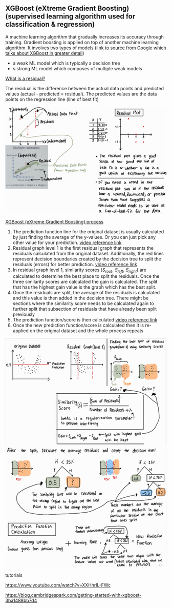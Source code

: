 ## XGBoost (eXtreme Gradient Boosting) (supervised learning algorithm used for classification & regression)

A machine learning algorithm that gradually increases its accuracy through training. Gradient boosting is applied on top of another machine learning algorithm. It involves two types of models ([link to source from Google which talks about XGBoost in greater detail](https://developers.google.com/machine-learning/decision-forests/intro-to-gbdt))

* a weak ML model which is typically a decision tree
* s strong ML model which composes of multiple weak models

<ins> What is a residual? </ins>

The residual is the difference between the actual data points and predicted values (actual - predicted = residual). The predicted values are the data points on the regression line (line of best fit)

<img src="images/Residual_plot.jpg" width="700">

<ins> XGBoost (eXtreme Gradient Boosting) process  </ins>

1. The prediction function line for the original dataset is usually calculated by just finding the average of the y-values. Or you can just pick any other value for your prediction. [video reference link](https://www.youtube.com/watch?v=1Apk4lGg008)
2. Residual graph level 1 is the first residual graph that represents the residuals calculated from the original dataset. Additionally, the red lines represent decision boundaries created by the decision tree to split the residuals (errors) for better prediction. [video reference link](https://www.youtube.com/watch?v=QWEI0JjiDBg)
3. In residual graph level 1, similarity scores ($S_{root}$, $S_{left}$, $S_{right}$) are calculated to determine the best place to split the residuals. Once the three similarity scores are calculated the gain is calculated. The split that has the highest gain value is the graph which has the best split.
4. Once the residuals are split, the average of the residuals is calculated and this value is then added in the decision tree. There might be sections where the similarity score needs to be calculated again to further split that subsection of residuals that have already been split previously
5. The prediction function/score is then calculated [video reference link](https://www.youtube.com/watch?v=PxgVFp5a0E4)
6. Once the new prediction function/score is calculated then it is re-applied on the original dataset and the whole process repeats 

<img src="images/Similarity_score.jpg" width="700">

<img src="images/Prediction_function.jpg" width="700">


tutorials

https://www.youtube.com/watch?v=XXHhrlL-FWc

https://blog.cambridgespark.com/getting-started-with-xgboost-3ba1488bb7d4
